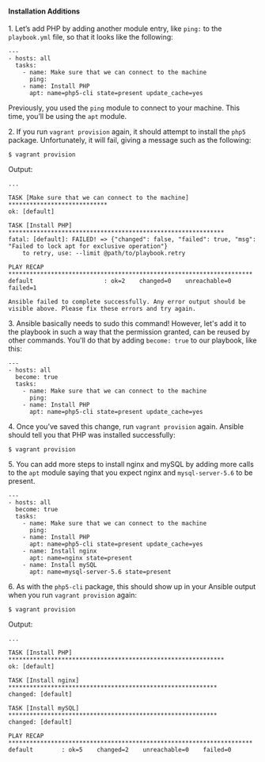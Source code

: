 #### Installation Additions

1\. Let’s add PHP by adding another module entry, like `ping:` to the `playbook.yml` file, so that it looks like the following:

```
---
- hosts: all
  tasks:
    - name: Make sure that we can connect to the machine
      ping:
    - name: Install PHP
      apt: name=php5-cli state=present update_cache=yes
```

Previously, you used the `ping` module to connect to your machine. This time, you’ll be using the `apt` module.

2\. If you run `vagrant provision` again, it should attempt to install the `php5` package. Unfortunately, it will fail, giving a message such as the following:

```
$ vagrant provision
```

Output:

```
...

TASK [Make sure that we can connect to the machine] ****************************
ok: [default]

TASK [Install PHP] *************************************************************
fatal: [default]: FAILED! => {"changed": false, "failed": true, "msg": "Failed to lock apt for exclusive operation"}
	to retry, use: --limit @path/to/playbook.retry

PLAY RECAP *********************************************************************
default                    : ok=2    changed=0    unreachable=0    failed=1   

Ansible failed to complete successfully. Any error output should be
visible above. Please fix these errors and try again.
```

3\. Ansible basically needs to sudo this command! However, let's add it to the playbook in such a way that the permission granted, can be reused by other commands. You'll do that by adding `become: true` to our playbook, like this:

```
---
- hosts: all
  become: true
  tasks:
    - name: Make sure that we can connect to the machine
      ping:
    - name: Install PHP
      apt: name=php5-cli state=present update_cache=yes
```

4\. Once you’ve saved this change, run `vagrant provision` again. Ansible should tell you that PHP was installed successfully:

```
$ vagrant provision
```

5\. You can add more steps to install nginx and mySQL by adding more calls to the `apt` module saying that you expect nginx and `mysql-server-5.6` to be present.

```
---
- hosts: all
  become: true
  tasks:
    - name: Make sure that we can connect to the machine
      ping:
    - name: Install PHP
      apt: name=php5-cli state=present update_cache=yes
    - name: Install nginx
      apt: name=nginx state=present
    - name: Install mySQL
      apt: name=mysql-server-5.6 state=present
```

6\. As with the `php5-cli` package, this should show up in your Ansible output when you run `vagrant provision` again:

```
$ vagrant provision
```

Output:

```
...

TASK [Install PHP] *************************************************************
ok: [default]

TASK [Install nginx] ***********************************************************
changed: [default]

TASK [Install mySQL] ***********************************************************
changed: [default]

PLAY RECAP *********************************************************************
default        : ok=5    changed=2    unreachable=0    failed=0
```
